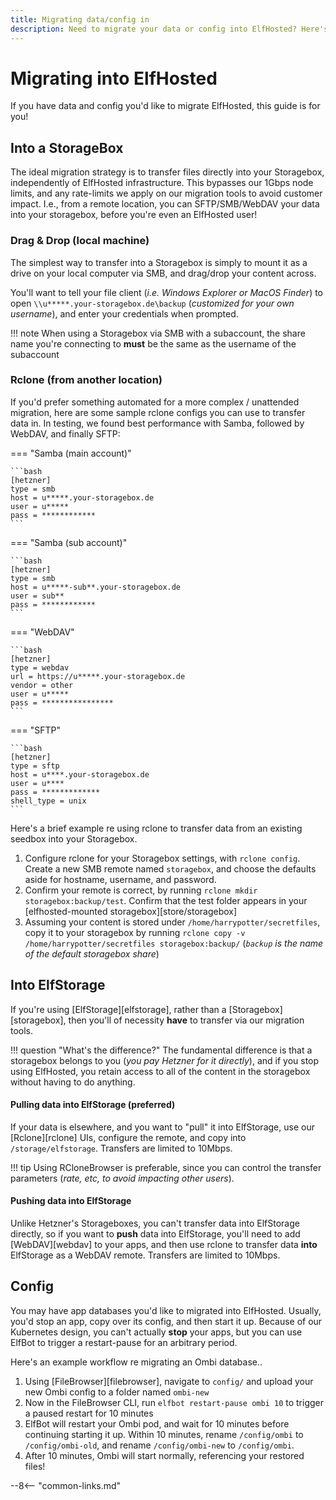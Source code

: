 ```yaml
---
title: Migrating data/config in
description: Need to migrate your data or config into ElfHosted? Here's a detailed guide
---
```


# Migrating into ElfHosted

If you have data and config you'd like to migrate ElfHosted, this guide is for you!

## Into a StorageBox

The ideal migration strategy is to transfer files directly into your Storagebox, independently of ElfHosted infrastructure. This bypasses our 1Gbps node limits, and any rate-limits we apply on our migration tools to avoid customer impact. I.e., from a remote location, you can SFTP/SMB/WebDAV your data into your storagebox, before you're even an ElfHosted user!

### Drag & Drop (local machine)

The simplest way to transfer into a Storagebox is simply to mount it as a drive on your local computer via SMB, and drag/drop your content across.

You'll want to tell your file client (*i.e. Windows Explorer or MacOS Finder*) to open `\\u*****.your-storagebox.de\backup` (*customized for your own username*), and enter your credentials when prompted.

!!! note
    When using a Storagebox via SMB with a subaccount, the share name you're connecting to **must** be the same as the username of the subaccount

### Rclone (from another location)

If you'd prefer something automated for a more complex / unattended migration, here are some sample rclone configs you can use to transfer data in. In testing, we found best performance with Samba, followed by WebDAV, and finally SFTP:

=== "Samba (main account)"
    
    ```bash
    [hetzner]
    type = smb
    host = u*****.your-storagebox.de
    user = u*****
    pass = ************
    ```

=== "Samba (sub account)"
    
    ```bash
    [hetzner]
    type = smb
    host = u*****-sub**.your-storagebox.de
    user = sub**
    pass = ************
    ```

=== "WebDAV"

    ```bash
    [hetzner]
    type = webdav
    url = https://u*****.your-storagebox.de
    vendor = other
    user = u*****
    pass = ****************
    ```

=== "SFTP"
    
    ```bash
    [hetzner]
    type = sftp
    host = u****.your-storagebox.de
    user = u****
    pass = *************
    shell_type = unix
    ```

Here's a brief example re using rclone to transfer data from an existing seedbox into your Storagebox.

1. Configure rclone for your Storagebox settings, with `rclone config`. Create a new SMB remote named `storagebox`, and choose the defaults aside for hostname, username, and password.
2. Confirm your remote is correct, by running `rclone mkdir storagebox:backup/test`. Confirm that the test folder appears in your [elfhosted-mounted storagebox][store/storagebox]
3. Assuming your content is stored under `/home/harrypotter/secretfiles`, copy it to your storagebox by running `rclone copy -v /home/harrypotter/secretfiles storagebox:backup/` (*`backup` is the name of the default storagebox share*)

## Into ElfStorage

If you're using [ElfStorage][elfstorage], rather than a [Storagebox][storagebox], then you'll of necessity **have** to transfer via our migration tools.

!!! question "What's the difference?"
    The fundamental difference is that a storagebox belongs to you (*you pay Hetzner for it directly*), and if you stop using ElfHosted, you retain access to all of the content in the storagebox without having to do anything.

#### Pulling data into ElfStorage (preferred)

If your data is elsewhere, and you want to "pull" it into ElfStorage, use our [Rclone][rclone] UIs, configure the remote, and copy into `/storage/elfstorage`. Transfers are limited to 10Mbps.

!!! tip
    Using RCloneBrowser is preferable, since you can control the transfer parameters (*rate, etc, to avoid impacting other users*).

#### Pushing data into ElfStorage

Unlike Hetzner's Storageboxes, you can't transfer data into ElfStorage directly, so if you want to **push** data into ElfStorage, you'll need to add [WebDAV][webdav] to your apps, and then use rclone to transfer data **into** ElfStorage as a WebDAV remote. Transfers are limited to 10Mbps.

## Config

You may have app databases you'd like to migrated into ElfHosted. Usually, you'd stop an app, copy over its config, and then start it up. Because of our Kubernetes design, you can't actually **stop** your apps, but you can use ElfBot to trigger a restart-pause for an arbitrary period. 

Here's an example workflow re migrating an Ombi database..

1. Using [FileBrowser][filebrowser], navigate to `config/` and upload your new Ombi config to a folder named `ombi-new`
2. Now in the FileBrowser CLI, run `elfbot restart-pause ombi 10` to trigger a paused restart for 10 minutes
3. ElfBot will restart your Ombi pod, and wait for 10 minutes before continuing starting it up. Within 10 minutes, rename `/config/ombi` to `/config/ombi-old`, and rename `/config/ombi-new` to `/config/ombi`. 
4. After 10 minutes, Ombi will start normally, referencing your restored files!

--8<-- "common-links.md"